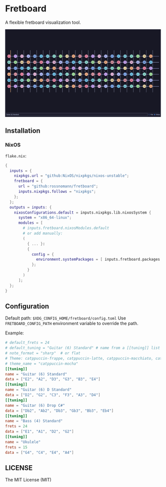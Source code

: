 # Fretboard

A flexible fretboard visualization tool.

![preview](./resources/preview.png)

## Installation

### NixOS

`flake.nix`:
```nix
{
  inputs = {
    nixpkgs.url = "github:NixOS/nixpkgs/nixos-unstable";
    fretboard = {
      url = "github:rossnomann/fretboard";
      inputs.nixpkgs.follows = "nixpkgs";
    };
  };
  outputs = inputs: {
    nixosConfigurations.default = inputs.nixpkgs.lib.nixosSystem {
      system = "x86_64-linux";
      modules = [
        # inputs.fretboard.nixosModules.default
        # or add manually:
        (
          { ... }:
          {
            config = {
              environment.systemPackages = [ inputs.fretboard.packages.${system}.default ];
            };
          }
        )
      ];
  };
}
```

## Configuration

Default path: `$XDG_CONFIG_HOME/fretboard/config.toml`
Use `FRETBOARD_CONFIG_PATH` environment variable to override the path.

Example:

```toml
# default_frets = 24
# default_tuning = "Guitar (6) Standard" # name from a [[tuning]] list item
# note_format = "sharp"  # or flat
# Theme: catppuccin-frappe, catppuccin-latte, catppuccin-macchiato, catppuccin-mocha
# theme_name = "catppuccin-mocha"
[[tuning]]
name = "Guitar (6) Standard"
data = ["E2", "A2", "D3", "G3", "B3", "E4"]
[[tuning]]
name = "Guitar (6) D Standard"
data = ["D2", "G2", "C3", "F3", "A3", "D4"]
[[tuning]]
name = "Guitar (6) Drop C#"
data = ["Db2", "Ab2", "Db3", "Gb3", "Bb3", "Eb4"]
[[tuning]]
name = "Bass (4) Standard"
frets = 24
data = ["E1", "A1", "D2", "G2"]
[[tuning]]
name = "Ukulele"
frets = 15
data = ["G4", "C4", "E4", "A4"]
```

## LICENSE

The MIT License (MIT)
